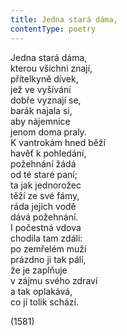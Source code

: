 ```yaml
---
title: Jedna stará dáma,
contentType: poetry
---
```


<section>

Jedna stará dáma,  
kterou všichni znají,  
přítelkyně dívek,  
jež ve vyšívání  
dobře vyznají se,  
barák najala si,  
aby nájemnice  
jenom doma praly.  
K vantrokám hned běží  
havěť k pohledání,  
požehnání žádá  
od té staré paní;  
ta jak jednorožec  
těží ze své fámy,  
ráda jejich vodě  
dává požehnání.  
I počestná vdova  
chodila tam zdáli:  
po zemřelém muži  
prázdno ji tak pálí,  
že je zaplňuje  
v zájmu svého zdraví  
a tak oplakává,  
co jí tolik schází.

(1581)

</section>
